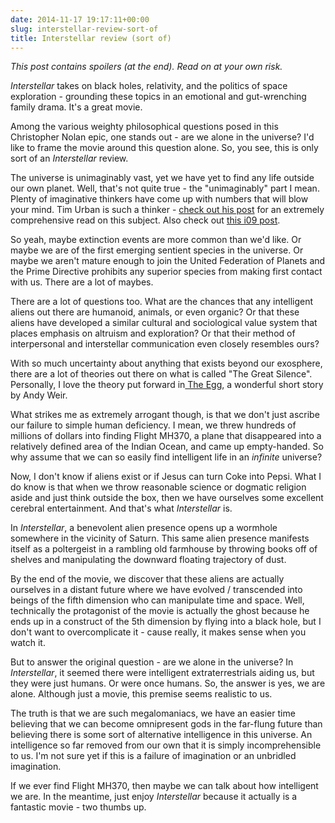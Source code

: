 ```yaml
---
date: 2014-11-17 19:17:11+00:00
slug: interstellar-review-sort-of
title: Interstellar review (sort of)
---
```


_This post contains spoilers (at the end). Read on at your own risk._

_Interstellar_ takes on black holes, relativity, and the politics of space exploration - grounding these topics in an emotional and gut-wrenching family drama. It's a great movie.

Among the various weighty philosophical questions posed in this Christopher Nolan epic, one stands out - are we alone in the universe? I'd like to frame the movie around this question alone. So, you see, this is only sort of an _Interstellar_ review.

The universe is unimaginably vast, yet we have yet to find any life outside our own planet. Well, that's not quite true - the "unimaginably" part I mean. Plenty of imaginative thinkers have come up with numbers that will blow your mind. Tim Urban is such a thinker - [check out his post](http://waitbutwhy.com/2014/05/fermi-paradox.html) for an extremely comprehensive read on this subject. Also check out [this i09 post](http://io9.com/is-it-time-to-accept-that-were-alone-in-the-universe-1654960619).

So yeah, maybe extinction events are more common than we'd like. Or maybe we are of the first emerging sentient species in the universe. Or maybe we aren't mature enough to join the United Federation of Planets and the Prime Directive prohibits any superior species from making first contact with us. There are a lot of maybes.

There are a lot of questions too. What are the chances that any intelligent aliens out there are humanoid, animals, or even organic? Or that these aliens have developed a similar cultural and sociological value system that places emphasis on altruism and exploration? Or that their method of interpersonal and interstellar communication even closely resembles ours?

With so much uncertainty about anything that exists beyond our exosphere, there are a lot of theories out there on what is called "The Great Silence". Personally, I love the theory put forward in[ The Egg](http://www.galactanet.com/oneoff/theegg_mod.html), a wonderful short story by Andy Weir.

What strikes me as extremely arrogant though, is that we don't just ascribe our failure to simple human deficiency. I mean, we threw hundreds of millions of dollars into finding Flight MH370, a plane that disappeared into a relatively defined area of the Indian Ocean, and came up empty-handed. So why assume that we can so easily find intelligent life in an _infinite_ universe?

Now, I don't know if aliens exist or if Jesus can turn Coke into Pepsi. What I do know is that when we throw reasonable science or dogmatic religion aside and just think outside the box, then we have ourselves some excellent cerebral entertainment. And that's what _Interstellar_ is.

In _Interstellar_, a benevolent alien presence opens up a wormhole somewhere in the vicinity of Saturn. This same alien presence manifests itself as a poltergeist in a rambling old farmhouse by throwing books off of shelves and manipulating the downward floating trajectory of dust.

By the end of the movie, we discover that these aliens are actually ourselves in a distant future where we have evolved / transcended into beings of the fifth dimension who can manipulate time and space. Well, technically the protagonist of the movie is actually the ghost because he ends up in a construct of the 5th dimension by flying into a black hole, but I don't want to overcomplicate it - cause really, it makes sense when you watch it.

But to answer the original question - are we alone in the universe? In _Interstellar_, it seemed there were intelligent extraterrestrials aiding us, but they were just humans. Or were once humans. So, the answer is yes, we are alone. Although just a movie, this premise seems realistic to us.

The truth is that we are such megalomaniacs, we have an easier time believing that we can become omnipresent gods in the far-flung future than believing there is some sort of alternative intelligence in this universe. An intelligence so far removed from our own that it is simply incomprehensible to us. I'm not sure yet if this is a failure of imagination or an unbridled imagination.

If we ever find Flight MH370, then maybe we can talk about how intelligent we are. In the meantime, just enjoy _Interstellar_ because it actually is a fantastic movie - two thumbs up.
